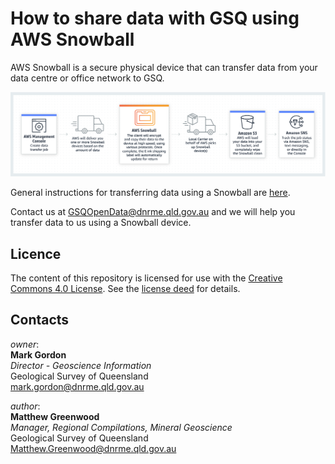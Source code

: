 # How to share data with GSQ using AWS Snowball

AWS Snowball is a secure physical device that can transfer data from your data centre or office network to GSQ.

![AWS Snowball Process](https://github.com/geological-survey-of-queensland/share-data-with-gsq/blob/master/aws-snowball-process.png)

General instructions for transferring data using a Snowball are [here](https://github.com/geological-survey-of-queensland/share-data-with-gsq/blob/master/gsq-userguides/snowball-gsq-userguide.md).

Contact us at GSQOpenData@dnrme.qld.gov.au and we will help you transfer data to us using a Snowball device.

## Licence

The content of this repository is licensed for use with the [Creative Commons 4.0 License](https://creativecommons.org/licenses/by/4.0/). See the [license deed](LICENSE) for details.

## Contacts

*owner*:  
**Mark Gordon**  
*Director - Geoscience Information*  
Geological Survey of Queensland  
<mark.gordon@dnrme.qld.gov.au>  

*author*:  
**Matthew Greenwood**  
*Manager, Regional Compilations, Mineral Geoscience*  
Geological Survey of Queensland  
<Matthew.Greenwood@dnrme.qld.gov.au>
